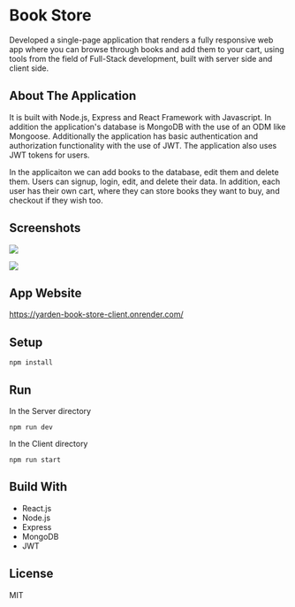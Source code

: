 # Book Store

Developed a single-page application that renders a fully responsive web app where you can browse through books and add them to your cart, using tools from the field of Full-Stack development, built with server side and client side.

## About The Application

It is built with Node.js, Express and React Framework with Javascript. In addition the application's database is MongoDB with the use of an ODM like Mongoose. Additionally the application has basic authentication and authorization functionality with the use of JWT. The application also uses JWT tokens for users.

In the applicaiton we can add books to the database, edit them and delete them. Users can signup, login, edit, and delete their data. In addition, each user has their own cart, where they can store books they want to buy, and checkout if they wish too.

## Screenshots

![](https://i.ibb.co/XtjdV5h/Screen-Shot-2022-09-23-at-13-21-21.png)

![](https://i.ibb.co/YWJtP6S/Screen-Shot-2022-09-23-at-14-01-04.png)


## App Website

https://yarden-book-store-client.onrender.com/

## Setup

```
npm install
```

## Run

In the Server directory

```
npm run dev
```

In the Client directory

```
npm run start
```

## Build With

- React.js
- Node.js
- Express
- MongoDB
- JWT

## License

MIT
